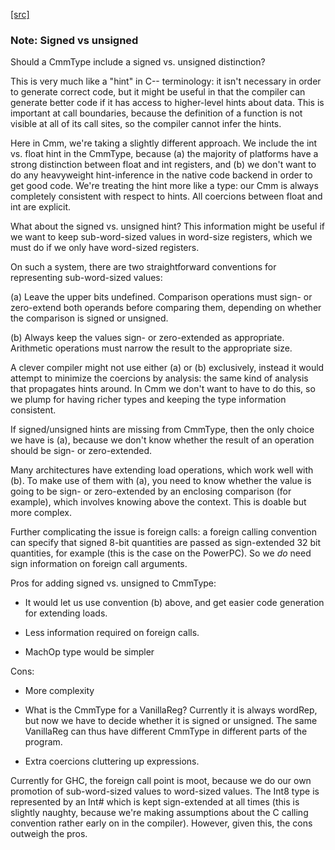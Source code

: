[[src]](https://github.com/ghc/ghc/tree/master/compiler/cmm/CmmType.hs)
### Note: Signed vs unsigned

Should a CmmType include a signed vs. unsigned distinction?

This is very much like a "hint" in C-- terminology: it isn't necessary
in order to generate correct code, but it might be useful in that the
compiler can generate better code if it has access to higher-level
hints about data.  This is important at call boundaries, because the
definition of a function is not visible at all of its call sites, so
the compiler cannot infer the hints.

Here in Cmm, we're taking a slightly different approach.  We include
the int vs. float hint in the CmmType, because (a) the majority of
platforms have a strong distinction between float and int registers,
and (b) we don't want to do any heavyweight hint-inference in the
native code backend in order to get good code.  We're treating the
hint more like a type: our Cmm is always completely consistent with
respect to hints.  All coercions between float and int are explicit.

What about the signed vs. unsigned hint?  This information might be
useful if we want to keep sub-word-sized values in word-size
registers, which we must do if we only have word-sized registers.

On such a system, there are two straightforward conventions for
representing sub-word-sized values:

(a) Leave the upper bits undefined.  Comparison operations must
    sign- or zero-extend both operands before comparing them,
    depending on whether the comparison is signed or unsigned.

(b) Always keep the values sign- or zero-extended as appropriate.
    Arithmetic operations must narrow the result to the appropriate
    size.

A clever compiler might not use either (a) or (b) exclusively, instead
it would attempt to minimize the coercions by analysis: the same kind
of analysis that propagates hints around.  In Cmm we don't want to
have to do this, so we plump for having richer types and keeping the
type information consistent.

If signed/unsigned hints are missing from CmmType, then the only
choice we have is (a), because we don't know whether the result of an
operation should be sign- or zero-extended.

Many architectures have extending load operations, which work well
with (b).  To make use of them with (a), you need to know whether the
value is going to be sign- or zero-extended by an enclosing comparison
(for example), which involves knowing above the context.  This is
doable but more complex.

Further complicating the issue is foreign calls: a foreign calling
convention can specify that signed 8-bit quantities are passed as
sign-extended 32 bit quantities, for example (this is the case on the
PowerPC).  So we *do* need sign information on foreign call arguments.

Pros for adding signed vs. unsigned to CmmType:

  - It would let us use convention (b) above, and get easier
    code generation for extending loads.

  - Less information required on foreign calls.

  - MachOp type would be simpler

Cons:

  - More complexity

  - What is the CmmType for a VanillaReg?  Currently it is
    always wordRep, but now we have to decide whether it is
    signed or unsigned.  The same VanillaReg can thus have
    different CmmType in different parts of the program.

  - Extra coercions cluttering up expressions.

Currently for GHC, the foreign call point is moot, because we do our
own promotion of sub-word-sized values to word-sized values.  The Int8
type is represented by an Int# which is kept sign-extended at all times
(this is slightly naughty, because we're making assumptions about the
C calling convention rather early on in the compiler).  However, given
this, the cons outweigh the pros.

